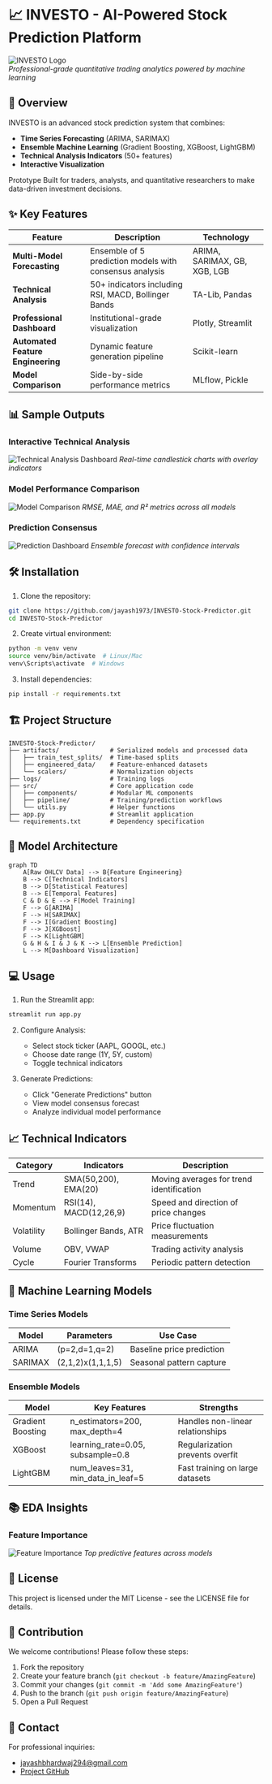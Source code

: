 # 📈 INVESTO - AI-Powered Stock Prediction Platform

![INVESTO Logo](docs\images\logo.jfif)  
*Professional-grade quantitative trading analytics powered by machine learning*

## 🚀 Overview

INVESTO is an advanced stock prediction system that combines:
- **Time Series Forecasting** (ARIMA, SARIMAX)
- **Ensemble Machine Learning** (Gradient Boosting, XGBoost, LightGBM)
- **Technical Analysis Indicators** (50+ features)
- **Interactive Visualization**

Prototype Built for traders, analysts, and quantitative researchers to make data-driven investment decisions.

## ✨ Key Features

| Feature | Description | Technology |
|---------|-------------|------------|
| **Multi-Model Forecasting** | Ensemble of 5 prediction models with consensus analysis | ARIMA, SARIMAX, GB, XGB, LGB |
| **Technical Analysis** | 50+ indicators including RSI, MACD, Bollinger Bands | TA-Lib, Pandas |
| **Professional Dashboard** | Institutional-grade visualization | Plotly, Streamlit |
| **Automated Feature Engineering** | Dynamic feature generation pipeline | Scikit-learn |
| **Model Comparison** | Side-by-side performance metrics | MLflow, Pickle |

## 📊 Sample Outputs

### Interactive Technical Analysis
![Technical Analysis Dashboard](docs/images/technical_analysis.png)
*Real-time candlestick charts with overlay indicators*

### Model Performance Comparison
![Model Comparison](docs\images\model_comparision.png)
*RMSE, MAE, and R² metrics across all models*

### Prediction Consensus
![Prediction Dashboard](docs/images/predictions.png)
*Ensemble forecast with confidence intervals*

## 🛠️ Installation

1. Clone the repository:
```bash
git clone https://github.com/jayash1973/INVESTO-Stock-Predictor.git
cd INVESTO-Stock-Predictor
```

2. Create virtual environment:
```bash
python -m venv venv
source venv/bin/activate  # Linux/Mac
venv\Scripts\activate  # Windows
```

3. Install dependencies:
```bash
pip install -r requirements.txt
```

## 🏗️ Project Structure
```
INVESTO-Stock-Predictor/
├── artifacts/              # Serialized models and processed data
│   ├── train_test_splits/  # Time-based splits
│   ├── engineered_data/    # Feature-enhanced datasets
│   └── scalers/            # Normalization objects
├── logs/                   # Training logs
├── src/                    # Core application code
│   ├── components/         # Modular ML components
│   ├── pipeline/           # Training/prediction workflows
│   └── utils.py            # Helper functions
├── app.py                  # Streamlit application
└── requirements.txt        # Dependency specification
```

## 🧠 Model Architecture
```mermaid
graph TD
    A[Raw OHLCV Data] --> B{Feature Engineering}
    B --> C[Technical Indicators]
    B --> D[Statistical Features]
    B --> E[Temporal Features]
    C & D & E --> F[Model Training]
    F --> G[ARIMA]
    F --> H[SARIMAX]
    F --> I[Gradient Boosting]
    F --> J[XGBoost]
    F --> K[LightGBM]
    G & H & I & J & K --> L[Ensemble Prediction]
    L --> M[Dashboard Visualization]
```

## 💻 Usage

1. Run the Streamlit app:
```bash
streamlit run app.py
```

2. Configure Analysis:
   - Select stock ticker (AAPL, GOOGL, etc.)
   - Choose date range (1Y, 5Y, custom)
   - Toggle technical indicators

3. Generate Predictions:
   - Click "Generate Predictions" button
   - View model consensus forecast
   - Analyze individual model performance

## 📈 Technical Indicators

| Category | Indicators | Description |
|----------|------------|-------------|
| Trend | SMA(50,200), EMA(20) | Moving averages for trend identification |
| Momentum | RSI(14), MACD(12,26,9) | Speed and direction of price changes |
| Volatility | Bollinger Bands, ATR | Price fluctuation measurements |
| Volume | OBV, VWAP | Trading activity analysis |
| Cycle | Fourier Transforms | Periodic pattern detection |

## 🤖 Machine Learning Models

### Time Series Models
| Model | Parameters | Use Case |
|-------|------------|----------|
| ARIMA | (p=2,d=1,q=2) | Baseline price prediction |
| SARIMAX | (2,1,2)x(1,1,1,5) | Seasonal pattern capture |

### Ensemble Models
| Model | Key Features | Strengths |
|-------|--------------|-----------|
| Gradient Boosting | n_estimators=200, max_depth=4 | Handles non-linear relationships |
| XGBoost | learning_rate=0.05, subsample=0.8 | Regularization prevents overfit |
| LightGBM | num_leaves=31, min_data_in_leaf=5 | Fast training on large datasets |

## 📚 EDA Insights

### Feature Importance
![Feature Importance](docs\images\freature_importance.png)
*Top predictive features across models*


## 📜 License
This project is licensed under the MIT License - see the LICENSE file for details.

## 🤝 Contribution
We welcome contributions! Please follow these steps:

1. Fork the repository
2. Create your feature branch (`git checkout -b feature/AmazingFeature`)
3. Commit your changes (`git commit -m 'Add some AmazingFeature'`)
4. Push to the branch (`git push origin feature/AmazingFeature`)
5. Open a Pull Request

## 📧 Contact
For professional inquiries:
- jayashbhardwaj294@gmail.com
- [Project GitHub](https://github.com/jayash1973/INVESTO-Stock-Predictor)